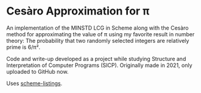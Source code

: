 # Cesàro Approximation for π

An implementation of the MINSTD LCG in Scheme along with the Cesàro method for approximating the value of π using my favorite result in number theory: The probability that two randomly selected integers are relatively prime is 6/π².

Code and write-up developed as a project while studying Structure and Interpretation of Computer Programs (SICP). Originally made in 2021, only uploaded to GitHub now.

Uses [scheme-listings](https://github.com/stuhlmueller/scheme-listings).
